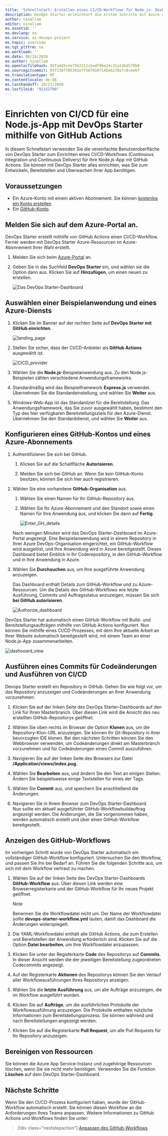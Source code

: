 ```yaml
---
title: 'Schnellstart: Erstellen eines CI/CD-Workflows für Node.js: DevOps Starter für GitHub für die Bereitstellung in Azure'
description: DevOps Starter erleichtert die ersten Schritte mit Azure mit GitHub Actions.
author: ninallam
editor: ninallam
ms.assetid: ''
ms.devlang: na
ms.service: az-devops-project
ms.topic: overview
ms.tgt_pltfrm: na
ms.workload: ''
ms.date: 08/24/2020
ms.author: ninallam
ms.openlocfilehash: 92fa445cee75b2311cbadf96e24c31a1dbd579b8
ms.sourcegitcommit: 03713bf705301e7f567010714beb236e7c8cee6f
ms.translationtype: HT
ms.contentlocale: de-DE
ms.lasthandoff: 10/21/2020
ms.locfileid: "92332700"
---
```

# <a name="set-up-cicd-for-a-nodejs-app-with-devops-starter-using-github-actions"></a>Einrichten von CI/CD für eine Node.js-App mit DevOps Starter mithilfe von GitHub Actions

In diesem Schnellstart verwenden Sie die vereinfachte Benutzeroberfläche von DevOps Starter zum Einrichten eines CI/CD-Workflows (Continuous Integration und Continuous Delivery) für Ihre Node.js-App mit GitHub Actions. Sie können mit DevOps Starter alles einrichten, was Sie zum Entwickeln, Bereitstellen und Überwachen Ihrer App benötigen. 

## <a name="prerequisites"></a>Voraussetzungen

- Ein Azure-Konto mit einem aktiven Abonnement. Sie können [kostenlos ein Konto erstellen](https://azure.microsoft.com/free/?ref=microsoft.com&utm_source=microsoft.com&utm_medium=docs&utm_campaign=visualstudio). 
- Ein [GitHub-Konto](https://github.com/).

## <a name="sign-in-to-the-azure-portal"></a>Melden Sie sich auf dem Azure-Portal an.

DevOps Starter erstellt mithilfe von GitHub Actions einen CI/CD-Workflow. Ferner werden mit DevOps Starter Azure-Ressourcen im Azure-Abonnement Ihrer Wahl erstellt.

1. Melden Sie sich beim [Azure-Portal](https://portal.azure.com) an.

1. Geben Sie in das Suchfeld **DevOps Starter** ein, und wählen sie die Option dann aus. Klicken Sie auf **Hinzufügen**, um einen neuen zu erstellen.

    ![Das DevOps Starter-Dashboard](_img/azure-devops-starter-aks/search-devops-starter.png)

## <a name="select-a-sample-application-and-azure-service"></a>Auswählen einer Beispielanwendung und eines Azure-Diensts

1. Klicken Sie im Banner auf der rechten Seite auf **DevOps Starter mit GitHub einrichten**.

    ![landing_page](_img/azure-devops-project-nodejs/landing-page.png)

1. Stellen Sie sicher, dass der CI/CD-Anbieter als **GitHub Actions** ausgewählt ist.

    ![CICD_provider](_img/azure-devops-project-nodejs/provider-selection.png)

1. Wählen Sie die **Node.js**-Beispielanwendung aus. Zu den Node.js-Beispielen zählen verschiedene Anwendungsframeworks.

1. Standardmäßig wird das Beispielframework **Express.js** verwendet. Übernehmen Sie die Standardeinstellung, und wählen Sie **Weiter** aus.   

2. Windows-Web-App ist das Standardziel für die Bereitstellung. Das Anwendungsframework, das Sie zuvor ausgewählt haben, bestimmt den Typ des hier verfügbaren Bereitstellungsziels für den Azure-Dienst. Übernehmen Sie den Standarddienst, und wählen Sie **Weiter** aus.
 
## <a name="configure-github-account-and-an-azure-subscription"></a>Konfigurieren eines GitHub-Kontos und eines Azure-Abonnements 

1. Authentifizieren Sie sich bei GitHub.

   1. Klicken Sie auf die Schaltfläche **Autorisieren**. 
   
   1. Melden Sie sich bei GitHub an. Wenn Sie kein GitHub-Konto besitzen, können Sie sich hier auch registrieren.

2. Wählen Sie eine vorhandene **GitHub-Organisation** aus. 
   
   1. Wählen Sie einen Namen für Ihr GitHub-Repository aus. 
   
   1. Wählen Sie Ihr Azure-Abonnement und den Standort sowie einen Namen für Ihre Anwendung aus, und klicken Sie dann auf **Fertig**.
    
       ![Enter_GH_details](_img/azure-devops-project-nodejs/gh-details.png)


    Nach wenigen Minuten wird das DevOps Starter-Dashboard im Azure-Portal angezeigt. Eine Beispielanwendung wird in einem Repository in Ihrer Azure DevOps-Organisation eingerichtet, ein GitHub-Workflow wird ausgelöst, und Ihre Anwendung wird in Azure bereitgestellt. Dieses Dashboard bietet Einblick in Ihr Coderepository, in den GitHub-Workflow und in Ihre Anwendung in Azure.
   
3. Wählen Sie **Durchsuchen** aus, um Ihre ausgeführte Anwendung anzuzeigen.
    
    Das Dashboard enthält Details zum GitHub-Workflow und zu Azure-Ressourcen. Um die Details des GitHub-Workflows wie letzte Ausführung, Commits und Auftragsstatus anzuzeigen, müssen Sie sich **bei GitHub autorisieren**.
   
   ![Authorize_dashboard](_img/azure-devops-project-nodejs/authenticate-dashboard.png)

DevOps Starter hat automatisch einen GitHub-Workflow mit Build- und Bereitstellungsaufträgen mithilfe von GitHub Actions konfiguriert. Nun können Sie mithilfe eines CI/CD-Prozesses, mit dem Ihre aktuelle Arbeit an Ihrer Website automatisch bereitgestellt wird, mit einem Team an einer Node.js-App zusammenarbeiten.

   ![dashooard_view](_img/azure-devops-project-nodejs/full-dashboard.png)

## <a name="commit-code-changes-and-execute-cicd"></a>Ausführen eines Commits für Codeänderungen und Ausführen von CI/CD

Devops Starter erstellt ein Repository in GitHub. Gehen Sie wie folgt vor, um das Repository anzuzeigen und Codeänderungen an Ihrer Anwendung vorzunehmen:

1. Klicken Sie auf der linken Seite des DevOps Starter-Dashboards auf den Link für Ihren Masterbranch. Über diesen Link wird die Ansicht des neu erstellten GitHub-Repositorys geöffnet.

1. Wählen Sie oben rechts im Browser die Option **Klonen** aus, um die Repository-Klon-URL anzuzeigen. Sie können Ihr Git-Repository in Ihrer bevorzugten IDE klonen. Bei den nächsten Schritten können Sie den Webbrowser verwenden, um Codeänderungen direkt am Masterbranch vorzunehmen und für Codeänderungen einen Commit auszuführen.

1. Navigieren Sie auf der linken Seite des Browsers zur Datei **/Application/views/index.pug**.

1. Wählen Sie **Bearbeiten** aus, und ändern Sie den Text an einigen Stellen.
    Ändern Sie beispielsweise einige Textstellen für eines der Tags.

1. Wählen Sie **Commit** aus, und speichern Sie anschließend die Änderungen.

1. Navigieren Sie in Ihrem Browser zum DevOps Starter-Dashboard.   
Nun sollte ein aktuell ausgeführter GitHub-Workflowbuildauftrag angezeigt werden. Die Änderungen, die Sie vorgenommen haben, werden automatisch erstellt und über einen GitHub-Workflow bereitgestellt.

## <a name="view-the-github-workflow"></a>Anzeigen des GitHub-Workflows

Im vorherigen Schritt wurde von DevOps Starter automatisch ein vollständiger GitHub-Workflow konfiguriert. Untersuchen Sie den Workflow, und passen Sie ihn bei Bedarf an. Führen Sie die folgenden Schritte aus, um sich mit dem Workflow vertraut zu machen.

1. Wählen Sie auf der linken Seite des DevOps Starter-Dashboards **GitHub-Workflow** aus. Über diesen Link werden eine Browserregisterkarte und der GitHub-Workflow für Ihr neues Projekt geöffnet.
    > [!NOTE]
    > Benennen Sie die Workflowdatei nicht um. Der Name der Workflowdatei sollte **devops-starter-workflow.yml** lauten, damit das Dashboard die Änderungen widerspiegelt.

1. Die YAML-Workflowdatei enthält alle GitHub Actions, die zum Erstellen und Bereitstellen der Anwendung erforderlich sind. Klicken Sie auf die Option **Datei bearbeiten**, um Ihre Workflowdatei anzupassen.

1. Klicken Sie unter der Registerkarte **Code** des Repositorys auf **Commits**. In dieser Ansicht werden die der jeweiligen Bereitstellung zugeordneten Codecommits angezeigt.

1. Auf der Registerkarte **Aktionen** des Repositorys können Sie den Verlauf aller Workflowausführungen Ihres Repositorys anzeigen.

1. Wählen Sie die **letzte Ausführung** aus, um alle Aufträge anzuzeigen, die im Workflow ausgeführt wurden.

1. Klicken Sie auf **Aufträge**, um die ausführlichen Protokolle der Workflowausführung anzuzeigen. Die Protokolle enthalten nützliche Informationen zum Bereitstellungsprozess. Sie können während und nach Bereitstellungen angezeigt werden.

1. Klicken Sie auf die Registerkarte **Pull Request**, um alle Pull Requests für Ihr Repository anzuzeigen.

## <a name="clean-up-resources"></a>Bereinigen von Ressourcen

Sie können die Azure App Service-Instanz und zugehörige Ressourcen löschen, wenn Sie sie nicht mehr benötigen. Verwenden Sie die Funktion **Löschen** auf dem DevOps Starter-Dashboard.

## <a name="next-steps"></a>Nächste Schritte

Wenn Sie den CI/CD-Prozess konfiguriert haben, wurde der GitHub-Workflow automatisch erstellt. Sie können diesen Workflow an die Anforderungen Ihres Teams anpassen. Weitere Informationen zu GitHub Actions und Workflows finden Sie unter:

> [!div class="nextstepaction"]
> [Anpassen des GitHub-Workflows](https://docs.github.com/actions/configuring-and-managing-workflows/configuring-and-managing-workflow-files-and-runs)
